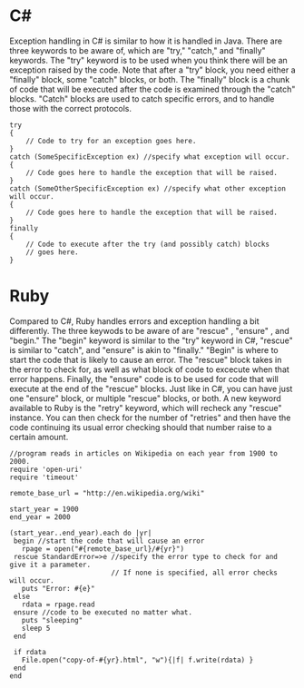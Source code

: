 # C# 
Exception handling in C# is similar to how it is handled in Java. There are three keywords to be aware of, which are "try," "catch," and "finally" keywords. The "try" keyword is to be used when you think there will be an exception raised by the code. Note that after a "try" block, you need either a "finally" block, some "catch" blocks, or both. The "finally" block is a chunk of code that will be executed after the code is examined through the "catch" blocks. "Catch" blocks are used to catch specific errors, and to handle those with the correct protocols. 


    try
    {
        // Code to try for an exception goes here.
    }
    catch (SomeSpecificException ex) //specify what exception will occur. 
    {
        // Code goes here to handle the exception that will be raised.
    }
    catch (SomeOtherSpecificException ex) //specify what other exception will occur. 
    {
        // Code goes here to handle the exception that will be raised.
    }
    finally
    {
        // Code to execute after the try (and possibly catch) blocks 
        // goes here.
    }
    

# Ruby
Compared to C#, Ruby handles errors and exception handling a bit differently.  The three keywods to be aware of are "rescue" , "ensure" , and "begin." The "begin" keyword is similar to the "try" keyword in C#, "rescue" is similar to "catch", and "ensure" is akin to "finally." "Begin" is where to start the code that is likely to cause an error. The "rescue" block takes in the error to check for, as well as what block of code to excecute when that error happens. Finally, the "ensure" code is to be used for code that will execute at the end of the "rescue" blocks. Just like in C#, you can have just one "ensure" block, or multiple "rescue" blocks, or both. A new keyword available to Ruby is the "retry" keyword, which will recheck any "rescue" instance. You can then check for the number of "retries" and then have the code continuing its usual error checking should that number raise to a certain amount. 

    //program reads in articles on Wikipedia on each year from 1900 to 2000. 
    require 'open-uri'
    require 'timeout'

    remote_base_url = "http://en.wikipedia.org/wiki"

    start_year = 1900
    end_year = 2000

    (start_year..end_year).each do |yr|
     begin //start the code that will cause an error
       rpage = open("#{remote_base_url}/#{yr}")
     rescue StandardError=>e //specify the error type to check for and give it a parameter. 
                             // If none is specified, all error checks will occur.
       puts "Error: #{e}"
     else
       rdata = rpage.read
     ensure //code to be executed no matter what. 
       puts "sleeping"
       sleep 5
     end

     if rdata
       File.open("copy-of-#{yr}.html", "w"){|f| f.write(rdata) }
     end
    end   
    
    
    
    
